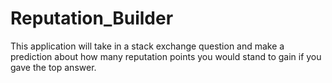 # Reputation_Builder

This application will take in a stack exchange question and make a prediction about how many reputation points you would
stand to gain if you gave the top answer.
